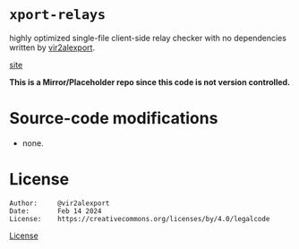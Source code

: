 # `xport-relays`

highly optimized single-file client-side relay checker with no dependencies written by [vir2alexport](https://xport.top). 

[site](https://relays.xport.top)

**This is a Mirror/Placeholder repo since this code is not version controlled.**

# Source-code modifications
- none. 

# License
```
Author:		@vir2alexport
Date:		Feb 14 2024 
License:	https://creativecommons.org/licenses/by/4.0/legalcode	
```
[License](./LICENSE.md)
